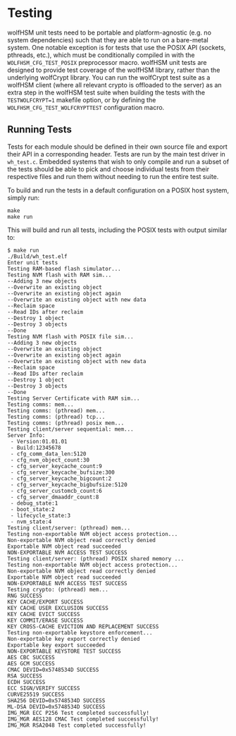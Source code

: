 # Testing

wolfHSM unit tests need to be portable and platform-agnostic (e.g. no system dependencies) such that they are able to run on a bare-metal system.
One notable exception is for tests that use the POSIX API (sockets, pthreads, etc.), which must be conditionally compiled in with the `WOLFHSM_CFG_TEST_POSIX` preprocessor macro.
wolfHSM unit tests are designed to provide test coverage of the wolfHSM library, rather than the underlying wolfCrypt library. You can run the wolfCrypt test suite as a wolfHSM client (where all relevant crypto is offloaded to the server) as an extra step in the wolfHSM test suite when building the tests with the `TESTWOLFCRYPT=1` makefile option, or by defining the `WOLFHSM_CFG_TEST_WOLFCRYPTTEST` configuration macro.

##  Running Tests
Tests for each module should be defined in their own source file and export their API in a corresponding header. Tests are run by the main test driver in `wh_test.c`.
Embedded systems that wish to only compile and run a subset of the tests should be able to pick and choose individual tests from their respective files and run them
without needing to run the entire test suite.

To build and run the tests in a default configuration on a POSIX host system, simply run:

```
make
make run
```

This will build and run all tests, including the POSIX tests with output similar to:
```
$ make run
./Build/wh_test.elf
Enter unit tests
Testing RAM-based flash simulator...
Testing NVM flash with RAM sim...
--Adding 3 new objects
--Overwrite an existing object
--Overwrite an existing object again 
--Overwrite an existing object with new data
--Reclaim space
--Read IDs after reclaim
--Destroy 1 object
--Destroy 3 objects
--Done
Testing NVM flash with POSIX file sim...
--Adding 3 new objects
--Overwrite an existing object
--Overwrite an existing object again 
--Overwrite an existing object with new data
--Reclaim space
--Read IDs after reclaim
--Destroy 1 object
--Destroy 3 objects
--Done
Testing Server Certificate with RAM sim...
Testing comms: mem...
Testing comms: (pthread) mem...
Testing comms: (pthread) tcp...
Testing comms: (pthread) posix mem...
Testing client/server sequential: mem...
Server Info: 
 - Version:01.01.01
 - Build:12345678
 - cfg_comm_data_len:5120
 - cfg_nvm_object_count:30
 - cfg_server_keycache_count:9
 - cfg_server_keycache_bufsize:300
 - cfg_server_keycache_bigcount:2
 - cfg_server_keycache_bigbufsize:5120
 - cfg_server_customcb_count:6
 - cfg_server_dmaaddr_count:8
 - debug_state:1
 - boot_state:2
 - lifecycle_state:3
 - nvm_state:4
Testing client/server: (pthread) mem...
Testing non-exportable NVM object access protection...
Non-exportable NVM object read correctly denied
Exportable NVM object read succeeded
NON-EXPORTABLE NVM ACCESS TEST SUCCESS
Testing client/server: (pthread) POSIX shared memory ...
Testing non-exportable NVM object access protection...
Non-exportable NVM object read correctly denied
Exportable NVM object read succeeded
NON-EXPORTABLE NVM ACCESS TEST SUCCESS
Testing crypto: (pthread) mem...
RNG SUCCESS
KEY CACHE/EXPORT SUCCESS
KEY CACHE USER EXCLUSION SUCCESS
KEY CACHE EVICT SUCCESS
KEY COMMIT/ERASE SUCCESS
KEY CROSS-CACHE EVICTION AND REPLACEMENT SUCCESS
Testing non-exportable keystore enforcement...
Non-exportable key export correctly denied
Exportable key export succeeded
NON-EXPORTABLE KEYSTORE TEST SUCCESS
AES CBC SUCCESS
AES GCM SUCCESS
CMAC DEVID=0x5748534D SUCCESS
RSA SUCCESS
ECDH SUCCESS
ECC SIGN/VERIFY SUCCESS
CURVE25519 SUCCESS
SHA256 DEVID=0x5748534D SUCCESS
ML-DSA DEVID=0x5748534D SUCCESS
IMG_MGR ECC P256 Test completed successfully!
IMG_MGR AES128 CMAC Test completed successfully!
IMG_MGR RSA2048 Test completed successfully!
```
